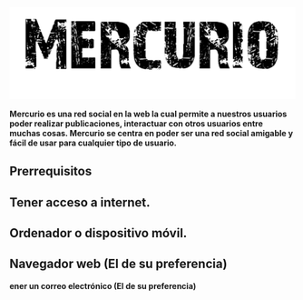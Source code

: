 
![](https://raw.githubusercontent.com/Joshe05/Mercurio/main/images/logo.png)

**Mercurio es una red social en la web la cual permite a nuestros usuarios
poder realizar publicaciones, interactuar con otros usuarios entre muchas
cosas. Mercurio se centra en poder ser una red social amigable y fácil de
usar para cualquier tipo de usuario.**

## Prerrequisitos

**Tener acceso a internet.**
- 
**Ordenador o dispositivo móvil.**
- 
**Navegador web (El de su preferencia)**
- 
**ener un correo electrónico (El de su preferencia)**

